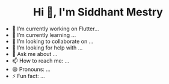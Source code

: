  <h1 align="center">Hi 👋, I'm Siddhant Mestry</h1>

- 🔭 I’m currently working on Flutter...
- 🌱 I’m currently learning ...
- 👯 I’m looking to collaborate on ...
- 🤔 I’m looking for help with ...
- 💬 Ask me about ...
- 📫 How to reach me: ...
- 😄 Pronouns: ...
- ⚡ Fun fact: ...
